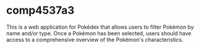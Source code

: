 # comp4537a3

This is a web application for Pokédex that allows users to filter Pokémon by name and/or type. 
Once a Pokémon has been selected, users should have access to a comprehensive overview of the Pokémon's characteristics.
